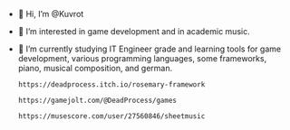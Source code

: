 - 👋 Hi, I’m @Kuvrot
- 👀 I’m interested in game development and in academic music.
- 🌱 I’m currently studying IT Engineer grade and learning tools for game development, various programming languages, some frameworks, piano, musical composition, and german.

      https://deadprocess.itch.io/rosemary-framework

      https://gamejolt.com/@DeadProcess/games

      https://musescore.com/user/27560846/sheetmusic

<!---
Kuvrot/Kuvrot is a ✨ special ✨ repository because its `README.md` (this file) appears on your GitHub profile.
You can click the Preview link to take a look at your changes.
--->
